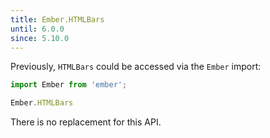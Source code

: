 ```yaml
---
title: Ember.HTMLBars
until: 6.0.0
since: 5.10.0
---
```



Previously, `HTMLBars` could be accessed via the `Ember` import:
```js
import Ember from 'ember';

Ember.HTMLBars
```

There is no replacement for this API.
